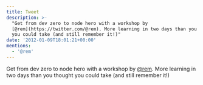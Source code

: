 ```yaml
---
title: Tweet
description: >-
  "Get from dev zero to node hero with a workshop by
  [@rem](https://twitter.com/@rem). More learning in two days than you thought
  you could take (and still remember it!)"
date: '2012-01-09T18:01:21+00:00'
mentions:
  - '@rem'
---
```

Get from dev zero to node hero with a workshop by [@rem](https://twitter.com/@rem). More learning in two days than you thought you could take (and still remember it!)
